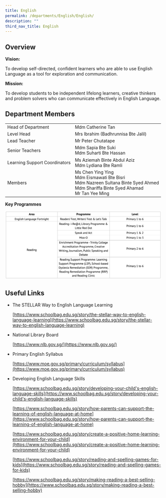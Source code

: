 ```yaml
---
title: English
permalink: /departments/English/English/
description: ""
third_nav_title: English
---
```

Overview
--------

**Vision:**

To develop self-directed, confident learners who are able to use English Language as a tool for exploration and communication.

  

**Mission:**

To develop students to be independent lifelong learners, creative thinkers and problem solvers who can communicate effectively in English Language.

Department Members
------------------

|  |  | 
| -------- | -------- | 
| Head of Department   | Mdm Catherine Tan     | 
| Level Head| Mrs Ibrahim (Badhrunnisa Bte Jalil)
| Lead Teacher | Mr Peter Chutatape
| Senior Teachers | Mdm Sapia Bte Suki<br> Mdm Suharti Bte Hassan
| Learning Support Coordinators | Ms Aziemah Binte Abdul Aziz <br> Mdm Lydiana Bte Ramli
| Members | Ms Chen Ying Ying<br>Mdm Eismawati Bte Bisri<br>Mdm Nazreen Sultana Binte Syed Ahmed<br> Mdm Shariffa Binte Syed Ahamad  <br>Mr Tan Yee Ming<br>


**Key Programmes**

![](/images/engprog.png)

Useful Links
------------

*   The STELLAR Way to English Language Learning
    
    [https://www.schoolbag.edu.sg/story/the-stellar-way-to-english-language-learning](https://www.schoolbag.edu.sg/story/the-stellar-way-to-english-language-learning)
    

  

*   National Library Board
    
    [https://www.nlb.gov.sg/](https://www.nlb.gov.sg/)
    

  

*   Primary English Syllabus
    
    [https://www.moe.gov.sg/primary/curriculum/syllabus](https://www.moe.gov.sg/primary/curriculum/syllabus)
    

  

*   Developing English Language Skills
    
    [https://www.schoolbag.edu.sg/story/developing-your-child's-english-language-skills](https://www.schoolbag.edu.sg/story/developing-your-child's-english-language-skills)
    
      
    
    [https://www.schoolbag.edu.sg/story/how-parents-can-support-the-learning-of-english-language-at-home](https://www.schoolbag.edu.sg/story/how-parents-can-support-the-learning-of-english-language-at-home)
    
      
    
    [https://www.schoolbag.edu.sg/story/create-a-positive-home-learning-environment-for-your-child](https://www.schoolbag.edu.sg/story/create-a-positive-home-learning-environment-for-your-child)
    
      
    
    [https://www.schoolbag.edu.sg/story/reading-and-spelling-games-for-kids](https://www.schoolbag.edu.sg/story/reading-and-spelling-games-for-kids)
    
      
    
    [https://www.schoolbag.edu.sg/story/making-reading-a-best-selling-hobby](https://www.schoolbag.edu.sg/story/making-reading-a-best-selling-hobby)